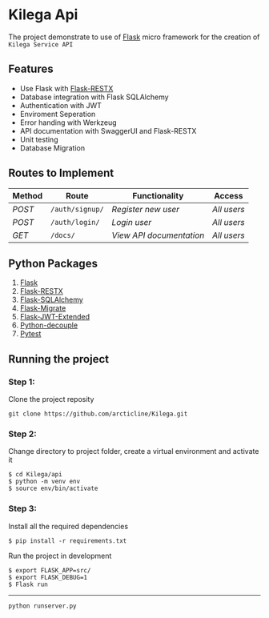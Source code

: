 # Kilega Api

The project demonstrate to use of [Flask](https://flask.palletsprojects.com/en/2.2.x/) micro framework for the creation of `Kilega Service API`

## Features
- Use Flask with [Flask-RESTX](https://flask-restx.readthedocs.io/en/latest/)
- Database integration with Flask SQLAlchemy
- Authentication with JWT
- Enviroment Seperation 
- Error handing with Werkzeug
- API documentation with SwaggerUI and Flask-RESTX
- Unit testing 
- Database Migration
## Routes to Implement
| Method | Route | Functionality |Access|
| ------- | ----- | ------------- | ------------- |
| *POST* | ```/auth/signup/``` | _Register new user_| _All users_|
| *POST* | ```/auth/login/``` | _Login user_|_All users_|
| *GET* | ```/docs/``` | _View API documentation_|_All users_|

## Python Packages
1. [Flask](https://flask.palletsprojects.com/en/2.2.x/)
2. [Flask-RESTX](https://flask-restx.readthedocs.io/en/latest/)
3. [Flask-SQLAlchemy](https://flask-sqlalchemy.palletsprojects.com/en/3.0.x/)
4. [Flask-Migrate](https://flask-migrate.readthedocs.io/en/latest/)
5. [Flask-JWT-Extended](https://flask-jwt-extended.readthedocs.io/en/stable/)
6. [Python-decouple](https://pypi.org/project/python-decouple/)
7. [Pytest](https://docs.pytest.org/en/7.2.x/)

## Running the project 
### Step 1:
Clone the project reposity
```
git clone https://github.com/arcticline/Kilega.git
```
### Step 2:
Change directory to project folder, create a virtual environment and activate it

```
$ cd Kilega/api
$ python -m venv env
$ source env/bin/activate
```

### Step 3:
Install all the required dependencies
```
$ pip install -r requirements.txt
```
Run the project in development
```
$ export FLASK_APP=src/
$ export FLASK_DEBUG=1
$ Flask run
```
----
```
python runserver.py